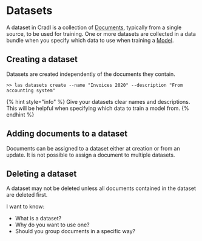 # Datasets

A dataset in Cradl is a collection of [Documents](documents.md), typically from a single source, to be used for training. One or more datasets are collected in a data bundle when you specify which data to use when training a [Model](models.md).

## Creating a dataset

Datasets are created independently of the documents they contain.

```text
>> las datasets create --name "Invoices 2020" --description "From accounting system"
```

{% hint style="info" %}
Give your datasets clear names and descriptions. This will be helpful when specifying which data to train a model from.
{% endhint %}

## Adding documents to a dataset

Documents can be assigned to a dataset either at creation or from an update. It is not possible to assign a document to multiple datasets.



## Deleting a dataset

A dataset may not be deleted unless all documents contained in the dataset are deleted first.



I want to know:

* What is a dataset?
* Why do you want to use one?
* Should you group documents in a specific way?

